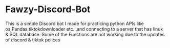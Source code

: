 # Fawzy-Discord-Bot
This is a simple Discord bot I made for practicing python APIs like os,Pandas,tiktokdownloader etc...and connecting to a server that has linux & SQL database.
Some of the Functions are not working due to the updates of discord & tiktok polices
